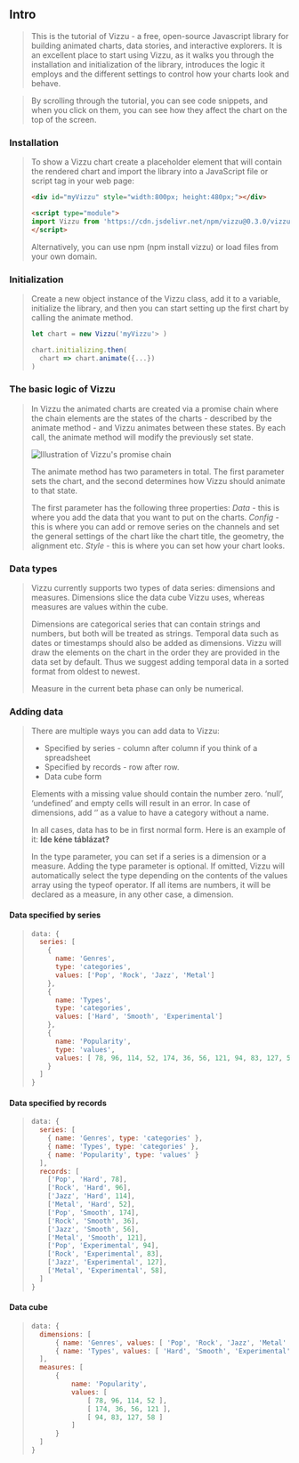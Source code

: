 ## Intro

> This is the tutorial of Vizzu - a free, open-source Javascript library for 
> building animated charts, data stories, and interactive explorers. 
> It is an excellent place to start using Vizzu, as it walks you through the 
> installation and initialization of the library, introduces the logic it employs 
> and the different settings to control how your charts look and behave. 

> By scrolling through the tutorial, you can see code snippets, and when you 
> click on them, you can see how they affect the chart on the top of the screen.

### Installation

> To show a Vizzu chart create a placeholder element that will contain the rendered chart and import the library into a JavaScript file or script tag in your web page:
> 
> ```html
> <div id="myVizzu" style="width:800px; height:480px;"></div>
> 
> <script type="module">
> import Vizzu from 'https://cdn.jsdelivr.net/npm/vizzu@0.3.0/vizzu.js';
> </script>
> ```
> 
> Alternatively, you can use npm (npm install vizzu) or load files from your own domain. 

### Initialization

> Create a new object instance of the Vizzu class, add it to a variable, initialize the library, and then you can start setting up the first chart by calling the animate method.
> 
> ```javascript
> let chart = new Vizzu('myVizzu'> )
> 
> chart.initializing.then(
>   chart => chart.animate({...}) 
> )

### The basic logic of Vizzu

> In Vizzu the animated charts are created via a promise chain where the chain elements are the states of the charts - described by the animate method - and Vizzu animates between these states. By each call, the animate method will modify the previously set state.
> 
> ![Illustration of Vizzu's promise chain](https://vizzuhq.github.io/vizzu-lib/docs/images/api-overview.svg)
> 
> The animate method has two parameters in total. The first parameter sets the chart, and the second determines how Vizzu should animate to that state. 
> 
> The first parameter has the following three properties:
> *Data* - this is where you add the data that you want to put on the charts.
> *Config* - this is where you can add or remove series on the channels and set the general settings of the chart like the chart title, the geometry, the alignment etc.
> *Style* - this is where you can set how your chart looks.

### Data types

> Vizzu currently supports two types of data series: dimensions and measures. Dimensions slice the data cube Vizzu uses, whereas measures are values within the cube.
> 
> Dimensions are categorical series that can contain strings and numbers, but both will be treated as strings. Temporal data such as dates or timestamps should also be added as dimensions. Vizzu will draw the elements on the chart in the order they are provided in the data set by default. Thus we suggest adding temporal data in a sorted format from oldest to newest.
> 
> Measure in the current beta phase can only be numerical.

### Adding data

> There are multiple ways you can add data to Vizzu:
> - Specified by series - column after column if you think of a spreadsheet
> - Specified by records - row after row.
> - Data cube form 
> 
> Elements with a missing value should contain the number zero. ‘null’, ‘undefined’ and empty cells will result in an error. In case of dimensions, add ‘’ as a value to have a category without a name. 
> 
> In all cases, data has to be in first normal form. Here is an example of it:
> **Ide kéne táblázat?**
> 
> In the type parameter, you can set if a series is a dimension or a measure. Adding the type parameter is optional. If omitted, Vizzu will automatically select the type depending on the contents of the values array using the typeof operator. If all items are numbers, it will be declared as a measure, in any other case, a dimension.

#### Data specified by series

> ```javascript
> data: {
>   series: [
>     {
>       name: 'Genres', 
>       type: 'categories', 
>       values: ['Pop', 'Rock', 'Jazz', 'Metal']
>     },
>     {
>       name: 'Types', 
>       type: 'categories', 
>       values: ['Hard', 'Smooth', 'Experimental']
>     },
>     {
>       name: 'Popularity', 
>       type: 'values', 
>       values: [ 78, 96, 114, 52, 174, 36, 56, 121, 94, 83, 127, 58 ]
>     }
>   ]
> }
> ```

#### Data specified by records
 
> ```javascript
> data: {
>   series: [
>     { name: 'Genres', type: 'categories' },
>     { name: 'Types', type: 'categories' },
>     { name: 'Popularity', type: 'values' }
>   ],
>   records: [
>     ['Pop', 'Hard', 78],
>     ['Rock', 'Hard', 96],
>     ['Jazz', 'Hard', 114],
>     ['Metal', 'Hard', 52],
>     ['Pop', 'Smooth', 174],
>     ['Rock', 'Smooth', 36],
>     ['Jazz', 'Smooth', 56],
>     ['Metal', 'Smooth', 121],
>     ['Pop', 'Experimental', 94],
>     ['Rock', 'Experimental', 83],
>     ['Jazz', 'Experimental', 127],
>     ['Metal', 'Experimental', 58],
>   ]
> }
> ```

#### Data cube

> ```javascript
> data: {
> 	dimensions: [ 
> 		{ name: 'Genres', values: [ 'Pop', 'Rock', 'Jazz', 'Metal' ] },
> 		{ name: 'Types', values: [ 'Hard', 'Smooth', 'Experimental' ] }
> 	],
> 	measures: [
> 		{
> 			name: 'Popularity',
> 			values: [
>				[ 78, 96, 114, 52 ],
>				[ 174, 36, 56, 121 ],
>				[ 94, 83, 127, 58 ]
>			]
> 		}
> 	]
> }




